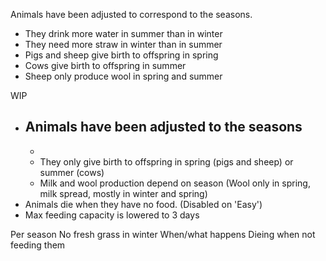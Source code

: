 Animals have been adjusted to correspond to the seasons. 
* They drink more water in summer than in winter
* They need more straw in winter than in summer
* Pigs and sheep give birth to offspring in spring
* Cows give birth to offspring in summer
* Sheep only produce wool in spring and summer


WIP

- Animals have been adjusted to the seasons
  - 
  - 
  - They only give birth to offspring in spring (pigs and sheep) or summer (cows)
  - Milk and wool production depend on season (Wool only in spring, milk spread, mostly in winter and spring)
- Animals die when they have no food. (Disabled on 'Easy')
- Max feeding capacity is lowered to 3 days

Per season
No fresh grass in winter
When/what happens
Dieing when not feeding them
